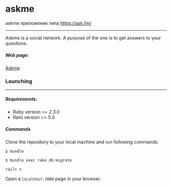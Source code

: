 # askme
askme приложение типа https://ask.fm/

***
Askme is a social network. A purpose of the one is to get answers to your questions.

##### Web page:
[Askme](http://askme-dude.herokuapp.com)

### Launching
***
##### Requirements:
* Ruby version _>= 2.3.0_
* Rails version >= 5.0

##### Commands
Clone the repository to your local machine and run following commands:

```
$ bundle
```

```
$ bundle exec rake db:migrate
```

```
rails s
```

Open a `localhost:3000` page in your browser.
